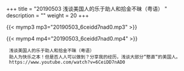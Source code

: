 +++
title = "20190503  浅谈美国人的乐于助人和拾金不昧（粤语） "
description = ""
weight = 20
+++

{{< mymp3 mp3="20190503_6ceidd7nad0.mp3" >}}

{{< mymp4 mp4="20190503_6ceidd7nad0.mp4" >}}

     浅谈美国人的乐于助人和拾金不昧（粤语） 
     助人为快乐之本！但是否人人可以做到？分享我的经历，浅谈大部分“憨直“的美国人。 
     https://www.youtube.com/watch?v=6CeiDD7nAD0 
